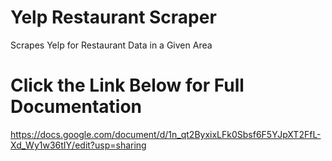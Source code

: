 # Yelp Restaurant Scraper
Scrapes Yelp for Restaurant Data in a Given Area

# Click the Link Below for Full Documentation 
https://docs.google.com/document/d/1n_qt2ByxixLFk0Sbsf6F5YJpXT2FfL-Xd_Wy1w36tIY/edit?usp=sharing
